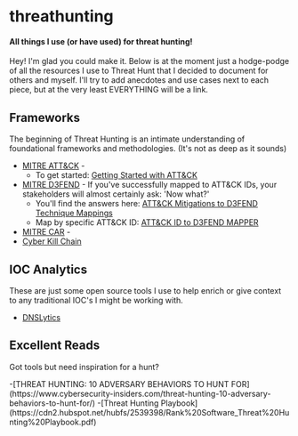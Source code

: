 # threathunting
<h4>All things I use (or have used) for threat hunting!</h4>
<p>Hey! I'm glad you could make it. Below is at the moment just a hodge-podge of all the resources I use to Threat Hunt that I decided to document for others and myself. I'll try to add anecdotes and use cases next to each piece, but at the very least EVERYTHING will be a link.

<h2>Frameworks</h2>
<p>The beginning of Threat Hunting is an intimate understanding of foundational frameworks and methodologies. (It's not as deep as it sounds)</p>

- [MITRE ATT&CK](https://attack.mitre.org) - 
    - To get started: [Getting Started with ATT&CK](https://medium.com/mitre-attack/getting-started/home)
- [MITRE D3FEND](https://d3fend.mitre.org) - If you've successfully mapped to ATT&CK IDs, your stakeholders will almost certainly ask: 'Now what?'
    - You'll find the answers here: [ATT&CK Mitigations to D3FEND Technique Mappings](https://d3fend.mitre.org/mappings/attack-mitigations)
    - Map by specific ATT&CK ID: [ATT&CK ID to D3FEND MAPPER](https://d3fend.mitre.org/tools/attack-mapper)
- [MITRE CAR](https://car.mitre.org/) -
- [Cyber Kill Chain](https://www.lockheedmartin.com/en-us/capabilities/cyber/cyber-kill-chain.html)
 
<h2>IOC Analytics</h2>
<p>These are just some open source tools I use to help enrich or give context to any traditional IOC's I might be working with.</p>

- [DNSLytics](https://dnslytics.com/)

<h2>Excellent Reads</h2>
<p>Got tools but need inspiration for a hunt?</p>
-[THREAT HUNTING: 10 ADVERSARY BEHAVIORS TO HUNT FOR](https://www.cybersecurity-insiders.com/threat-hunting-10-adversary-behaviors-to-hunt-for/)
-[Threat Hunting Playbook](https://cdn2.hubspot.net/hubfs/2539398/Rank%20Software_Threat%20Hunting%20Playbook.pdf)

